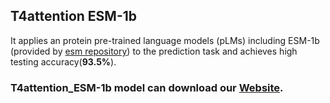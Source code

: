 ## T4attention ESM-1b

It applies an protein pre-trained language models (pLMs) including ESM-1b (provided by [esm repository](https://github.com/facebookresearch/esm)) to the prediction task and achieves high testing accuracy(**93.5%**).

### T4attention_ESM-1b model can download our [Website](https://bis.zju.edu.cn/T4SEpp/T4attention_ESM-1b.tar.gz).
